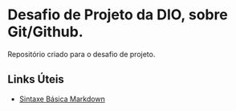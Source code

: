 # Desafio de Projeto da DIO, sobre Git/Github.
Repositório criado para o desafio de projeto.

## Links Úteis
- [Sintaxe Básica Markdown](https://www.markdownguide.org/basic-syntax/)
